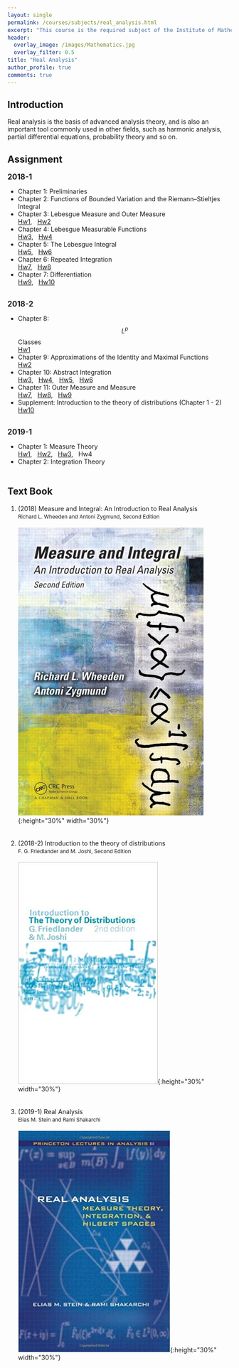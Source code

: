```yaml
---
layout: single
permalink: /courses/subjects/real_analysis.html
excerpt: "This course is the required subject of the Institute of Mathematics."
header:
  overlay_image: /images/Mathematics.jpg
  overlay_filter: 0.5
title: "Real Analysis"
author_profile: true
comments: true
---
```


## Introduction

Real analysis is the basis of advanced analysis theory, and is also an important tool commonly used in other fields, such as harmonic analysis, partial differential equations, probability theory and so on.<br>

## Assignment

   <big><b>2018-1</b></big><br>

   * Chapter 1: Preliminaries<br>
   * Chapter 2: Functions of Bounded Variation and the Riemann–Stieltjes Integral<br>
   * Chapter 3: Lebesgue Measure and Outer Measure<br>
    [Hw1](/PDF/courses/subjects/real_analysis/107_1_Hw1.pdf), &nbsp; [Hw2](/PDF/courses/subjects/real_analysis/107_1_Hw2.pdf)
   * Chapter 4: Lebesgue Measurable Functions<br>
    [Hw3](/PDF/courses/subjects/real_analysis/107_1_Hw3.pdf), &nbsp; [Hw4](/PDF/courses/subjects/real_analysis/107_1_Hw4.pdf)
   * Chapter 5: The Lebesgue Integral<br>
    [Hw5](/PDF/courses/subjects/real_analysis/107_1_Hw5.pdf), &nbsp; [Hw6](/PDF/courses/subjects/real_analysis/107_1_Hw6.pdf)
   * Chapter 6: Repeated Integration<br>
    [Hw7](/PDF/courses/subjects/real_analysis/107_1_Hw7.pdf), &nbsp; [Hw8](/PDF/courses/subjects/real_analysis/107_1_Hw8.pdf)
   * Chapter 7: Differentiation<br>
    [Hw9](/PDF/courses/subjects/real_analysis/107_1_Hw9.pdf), &nbsp; [Hw10](/PDF/courses/subjects/real_analysis/107_1_Hw10.pdf)<br><br>

   <big><b>2018-2</b></big><br>

   * Chapter 8: $$L^p$$ Classes<br>
    [Hw1](/PDF/courses/subjects/real_analysis/107_2_Hw1.pdf)
   * Chapter 9: Approximations of the Identity and Maximal Functions<br>
    [Hw2](/PDF/courses/subjects/real_analysis/107_2_Hw2.pdf)
   * Chapter 10: Abstract Integration<br>
    [Hw3](/PDF/courses/subjects/real_analysis/107_2_Hw3.pdf), &nbsp; [Hw4](/PDF/courses/subjects/real_analysis/107_2_Hw4.pdf), &nbsp; [Hw5](/PDF/courses/subjects/real_analysis/107_2_Hw5.pdf), &nbsp; [Hw6](/PDF/courses/subjects/real_analysis/107_2_Hw6.pdf)<br>
   * Chapter 11: Outer Measure and Measure<br>
    [Hw7](/PDF/courses/subjects/real_analysis/107_2_Hw7.pdf), &nbsp; [Hw8](/PDF/courses/subjects/real_analysis/107_2_Hw8.pdf), &nbsp; [Hw9](/PDF/courses/subjects/real_analysis/107_2_Hw9.pdf)
   * Supplement: Introduction to the theory of distributions (Chapter 1 - 2)<br>
    [Hw10](/PDF/courses/subjects/real_analysis/107_2_Hw10.pdf)<br><br>

   <big><b>2019-1</b></big><br>

   * Chapter 1: Measure Theory<br>
    [Hw1](/PDF/courses/subjects/real_analysis/108_1_Hw1.pdf), &nbsp; [Hw2](/PDF/courses/subjects/real_analysis/108_1_Hw2.pdf), &nbsp; [Hw3](/PDF/courses/subjects/real_analysis/108_1_Hw3.pdf), &nbsp; Hw4<br>
   * Chapter 2: Integration Theory<br><br>


## Text Book

   1. (2018)  Measure and Integral: An Introduction to Real Analysis<br>
      <small>Richard L. Wheeden and Antoni Zygmund, Second Edition</small><br><br>
      ![](./../../../images/courses/Zygmund.png){:height="30%" width="30%"}<br><br><br>
   2. (2018-2) Introduction to the theory of distributions<br>
      <small>F. G. Friedlander and  M. Joshi, Second Edition</small><br><br>
      ![](/images/courses/Friedlander.png){:height="30%" width="30%"}<br><br><br>
   3. (2019-1) Real Analysis<br>
      <small>Elias M. Stein and Rami Shakarchi</small><br><br>
      ![](/images/courses/Stein.jpg){:height="30%" width="30%"}<br><br><br>


